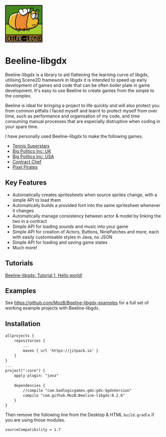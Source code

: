 <img src="https://github.com/MozB/Beeline-libgdx-examples/blob/master/beeline-in/img/logo.png" width="120" height="120">

# Beeline-libgdx

Beeline-libgdx is a library to aid flattening the learning curve of  libgdx, utilising Scene2D framework in libgdx it is intended to speed up early development of games and code that can be often boiler plate in  game development.  It's easy to use Beeline to create games from the  simple to the complex.  

Beeline is ideal for bringing a project to life quickly and will also protect you from common pitfalls I faced myself  and learnt to protect myself from over time, such as performance and organisation of my code, and time consuming manual processes that are especially distruptive when coding in your spare time.

I have personally used Beeline-libgdx to make the following games.

* [Tennis Superstars](https://play.google.com/store/apps/details?id=com.moz.tennis)
* [Big Politics Inc: UK](https://play.google.com/store/apps/details?id=com.moz.politics)
* [Big Politics Inc: USA](https://play.google.com/store/apps/details?id=com.moz.politics.us)
* [Contract Chef](https://play.google.com/store/apps/details?id=com.moz.chef)
* [Pixel Pirates](https://play.google.com/store/apps/details?id=com.moz.pixelpirates)

## Key Features

* Automatically creates spritesheets when source sprites change, with a simple API to load them
* Automatically builds a provided font into the same spritesheet whenever it changes
* Automatically manage consistency between actor & model by linking the two in a contract
* Simple API for loading sounds and music into your game
* Simple API for creation of Actors, Buttons, NinePatches and more, each with easily customisable styles in Java, no JSON
* Simple API for loading and saving game states
* Much more!

## Tutorials
[Beeline-libgdx: Tutorial 1, Hello world!](http://trailblaze.games/2020/03/22/beeline-libgdx-tutorial-1-hello-world/)

## Examples
See https://github.com/MozB/Beeline-libgdx-examples for a full set of working example projects with Beeline-libgdx.

## Installation

```
allprojects {
    repositories {
        ...
        maven { url 'https://jitpack.io' }
    }
}
...
project(":core") {
    apply plugin: "java"

    dependencies {
        //compile "com.badlogicgames.gdx:gdx:$gdxVersion"
        compile "com.github.MozB:Beeline-libgdx:0.2.6"
    }
}
```
Then remove the following line from the Desktop & HTML `build.gradle` if you are using those modules.

```
sourceCompatibility = 1.7
```
